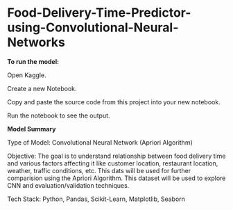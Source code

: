 # Food-Delivery-Time-Predictor-using-Convolutional-Neural-Networks

**To run the model:**

Open Kaggle.

Create a new Notebook.

Copy and paste the source code from this project into your new notebook.

Run the notebook to see the output.

**Model Summary**

Type of Model: Convolutional Neural Network (Apriori Algorithm)

Objective: The goal is to understand relationship between food delivery time and various factors affecting it like customer location, restaurant location, weather, traffic conditions, etc. This dats will be used for further comparision using the Apriori Algorithm. This dataset will be used to explore CNN and evaluation/validation techniques.

Tech Stack: Python, Pandas, Scikit-Learn, Matplotlib, Seaborn

